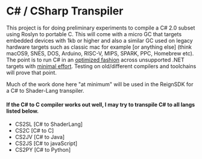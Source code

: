 # C# / CSharp Transpiler<br>

This project is for doing preliminary experiments to compile a C# 2.0 subset using Roslyn to portable C. This will come with a micro GC that targets embedded devices with 1kb or higher and also a similar GC used on legacy hardware targets such as classic mac for example \[or anything else\] (think macOS9, SNES, DOS, Arduino, RISC-V, MIPS, SPARK, PPC, Homebrew etc). The point is to run C# in an <u>optimized fashion</u> across unsupported .NET targets with <u>minimal effort</u>. Testing on old/different compilers and toolchains will prove that point.<br>

Much of the work done here "at minimum" will be used in the ReignSDK for a C# to Shader-Lang transpiler.<br>

#### If the C# to C compiler works out well, I may try to transpile C# to all langs listed below.
- CS2SL [C# to ShaderLang]
- CS2C [C# to C]
- CS2JV [C# to Java]
- CS2JS [C# to javaScript]
- CS2PY [C# to Python]